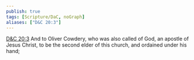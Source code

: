 ```yaml
---
publish: true
tags: [Scripture/DaC, noGraph]
aliases: ["D&C 20:3"]
---
```

[D&C 20:3](https://churchofjesuschrist.org/study/scriptures/dc-testament/dc/20?lang=eng&id=p3#p3) And to Oliver Cowdery, who was also called of God, an apostle of Jesus Christ, to be the second elder of this church, and ordained under his hand;

